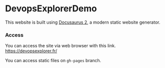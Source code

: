 # DevopsExplorerDemo

This website is built using [Docusaurus 2](https://docusaurus.io/), a modern static website generator.

### Access

You can access the site via web browser with this link. https://devopsexplorer.fr/

You can access static files on `gh-pages` branch.
